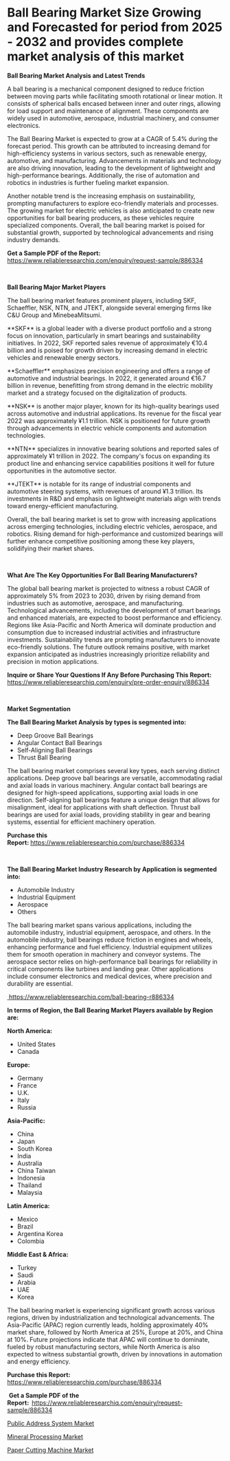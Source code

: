 <p><h1>Ball Bearing Market Size Growing and Forecasted for period from 2025 - 2032 and provides complete market analysis of this market</h1></p><p><strong>Ball Bearing Market Analysis and Latest Trends</strong></p>
<p><p>A ball bearing is a mechanical component designed to reduce friction between moving parts while facilitating smooth rotational or linear motion. It consists of spherical balls encased between inner and outer rings, allowing for load support and maintenance of alignment. These components are widely used in automotive, aerospace, industrial machinery, and consumer electronics.</p><p>The Ball Bearing Market is expected to grow at a CAGR of 5.4% during the forecast period. This growth can be attributed to increasing demand for high-efficiency systems in various sectors, such as renewable energy, automotive, and manufacturing. Advancements in materials and technology are also driving innovation, leading to the development of lightweight and high-performance bearings. Additionally, the rise of automation and robotics in industries is further fueling market expansion. </p><p>Another notable trend is the increasing emphasis on sustainability, prompting manufacturers to explore eco-friendly materials and processes. The growing market for electric vehicles is also anticipated to create new opportunities for ball bearing producers, as these vehicles require specialized components. Overall, the ball bearing market is poised for substantial growth, supported by technological advancements and rising industry demands.</p></p>
<p><strong>Get a Sample PDF of the Report:&nbsp;</strong> <a href="https://www.reliableresearchiq.com/enquiry/request-sample/886334?utm_campaign=1129&utm_medium=2&utm_source=Github&utm_content=ia&utm_term=21022025&utm_id=ball-bearing">https://www.reliableresearchiq.com/enquiry/request-sample/886334</a></p>
<p>&nbsp;</p>
<p><strong>Ball Bearing Major Market Players</strong></p>
<p><p>The ball bearing market features prominent players, including SKF, Schaeffler, NSK, NTN, and JTEKT, alongside several emerging firms like C&U Group and MinebeaMitsumi. </p><p>**SKF** is a global leader with a diverse product portfolio and a strong focus on innovation, particularly in smart bearings and sustainability initiatives. In 2022, SKF reported sales revenue of approximately €10.4 billion and is poised for growth driven by increasing demand in electric vehicles and renewable energy sectors.</p><p>**Schaeffler** emphasizes precision engineering and offers a range of automotive and industrial bearings. In 2022, it generated around €16.7 billion in revenue, benefitting from strong demand in the electric mobility market and a strategy focused on the digitalization of products.</p><p>**NSK** is another major player, known for its high-quality bearings used across automotive and industrial applications. Its revenue for the fiscal year 2022 was approximately ¥1.1 trillion. NSK is positioned for future growth through advancements in electric vehicle components and automation technologies.</p><p>**NTN** specializes in innovative bearing solutions and reported sales of approximately ¥1 trillion in 2022. The company's focus on expanding its product line and enhancing service capabilities positions it well for future opportunities in the automotive sector.</p><p>**JTEKT** is notable for its range of industrial components and automotive steering systems, with revenues of around ¥1.3 trillion. Its investments in R&D and emphasis on lightweight materials align with trends toward energy-efficient manufacturing.</p><p>Overall, the ball bearing market is set to grow with increasing applications across emerging technologies, including electric vehicles, aerospace, and robotics. Rising demand for high-performance and customized bearings will further enhance competitive positioning among these key players, solidifying their market shares.</p></p>
<p>&nbsp;</p>
<p><strong>What Are The Key Opportunities For Ball Bearing Manufacturers?</strong></p>
<p><p>The global ball bearing market is projected to witness a robust CAGR of approximately 5% from 2023 to 2030, driven by rising demand from industries such as automotive, aerospace, and manufacturing. Technological advancements, including the development of smart bearings and enhanced materials, are expected to boost performance and efficiency. Regions like Asia-Pacific and North America will dominate production and consumption due to increased industrial activities and infrastructure investments. Sustainability trends are prompting manufacturers to innovate eco-friendly solutions. The future outlook remains positive, with market expansion anticipated as industries increasingly prioritize reliability and precision in motion applications.</p></p>
<p><strong>Inquire or Share Your Questions If Any Before Purchasing This Report:</strong> <a href="https://www.reliableresearchiq.com/enquiry/pre-order-enquiry/886334?utm_campaign=1129&utm_medium=2&utm_source=Github&utm_content=ia&utm_term=21022025&utm_id=ball-bearing">https://www.reliableresearchiq.com/enquiry/pre-order-enquiry/886334</a></p>
<p>&nbsp;</p>
<p><strong>Market Segmentation</strong></p>
<p><strong>The Ball Bearing Market Analysis by types is segmented into:</strong></p>
<p><ul><li>Deep Groove Ball Bearings</li><li>Angular Contact Ball Bearings</li><li>Self-Aligning Ball Bearings</li><li>Thrust Ball Bearing</li></ul></p>
<p><p>The ball bearing market comprises several key types, each serving distinct applications. Deep groove ball bearings are versatile, accommodating radial and axial loads in various machinery. Angular contact ball bearings are designed for high-speed applications, supporting axial loads in one direction. Self-aligning ball bearings feature a unique design that allows for misalignment, ideal for applications with shaft deflection. Thrust ball bearings are used for axial loads, providing stability in gear and bearing systems, essential for efficient machinery operation.</p></p>
<p><strong>Purchase this Report:&nbsp;</strong><a href="https://www.reliableresearchiq.com/purchase/886334?utm_campaign=1129&utm_medium=2&utm_source=Github&utm_content=ia&utm_term=21022025&utm_id=ball-bearing">https://www.reliableresearchiq.com/purchase/886334</a></p>
<p>&nbsp;</p>
<p><strong>The Ball Bearing Market Industry Research by Application is segmented into:</strong></p>
<p><ul><li>Automobile Industry</li><li>Industrial Equipment</li><li>Aerospace</li><li>Others</li></ul></p>
<p><p>The ball bearing market spans various applications, including the automobile industry, industrial equipment, aerospace, and others. In the automobile industry, ball bearings reduce friction in engines and wheels, enhancing performance and fuel efficiency. Industrial equipment utilizes them for smooth operation in machinery and conveyor systems. The aerospace sector relies on high-performance ball bearings for reliability in critical components like turbines and landing gear. Other applications include consumer electronics and medical devices, where precision and durability are essential.</p></p>
<p><a href="https://www.reliableresearchiq.com/ball-bearing-r886334?utm_campaign=1129&utm_medium=2&utm_source=Github&utm_content=ia&utm_term=21022025&utm_id=ball-bearing">&nbsp;https://www.reliableresearchiq.com/ball-bearing-r886334</a></p>
<p><strong>In terms of Region, the Ball Bearing Market Players available by Region are:</strong></p>
<p>
    <p> <strong> North America: </strong>
        <ul>
            <li>United States</li>
            <li>Canada</li>
        </ul>
        </p> 
    <p> <strong> Europe: </strong>
        <ul>
            <li>Germany</li>
            <li>France</li>
            <li>U.K.</li>
            <li>Italy</li>
            <li>Russia</li>
        </ul>
        </p> 
    <p> <strong> Asia-Pacific: </strong>
        <ul>
            <li>China</li>
            <li>Japan</li>
            <li>South Korea</li>
            <li>India</li>
            <li>Australia</li>
            <li>China Taiwan</li>
            <li>Indonesia</li>
            <li>Thailand</li>
            <li>Malaysia</li>
        </ul>
        </p> 
    <p> <strong> Latin America: </strong>
        <ul>
            <li>Mexico</li>
            <li>Brazil</li>
            <li>Argentina Korea</li>
            <li>Colombia</li>
        </ul>
        </p> 
    <p> <strong> Middle East & Africa: </strong>
        <ul>
            <li>Turkey</li>
            <li>Saudi</li>
            <li>Arabia</li>
            <li>UAE</li>
            <li>Korea</li>
        </ul>
    </p>
    </p>
<p><p>The ball bearing market is experiencing significant growth across various regions, driven by industrialization and technological advancements. The Asia-Pacific (APAC) region currently leads, holding approximately 40% market share, followed by North America at 25%, Europe at 20%, and China at 10%. Future projections indicate that APAC will continue to dominate, fueled by robust manufacturing sectors, while North America is also expected to witness substantial growth, driven by innovations in automation and energy efficiency.</p></p>
<p><strong>Purchase this Report: </strong><a href="https://www.reliableresearchiq.com/purchase/886334?utm_campaign=1129&utm_medium=2&utm_source=Github&utm_content=ia&utm_term=21022025&utm_id=ball-bearing">https://www.reliableresearchiq.com/purchase/886334</a></p>
<p>&nbsp;<strong>Get a Sample PDF of the Report:&nbsp;&nbsp;</strong><a href="https://www.reliableresearchiq.com/enquiry/request-sample/886334?utm_campaign=1129&utm_medium=2&utm_source=Github&utm_content=ia&utm_term=21022025&utm_id=ball-bearing">https://www.reliableresearchiq.com/enquiry/request-sample/886334</a></p>
<p><strong></strong></p>
<p><p><a href="https://github.com/daleogrando/Market-Research-Report-List-1/blob/main/public-address-system-market.md?utm_campaign=1129&utm_medium=2&utm_source=Github&utm_content=ia&utm_term=21022025&utm_id=ball-bearing">Public Address System Market</a></p><p><a href="https://github.com/ovitzmincyle/Market-Research-Report-List-1/blob/main/mineral-processing-market.md?utm_campaign=1129&utm_medium=2&utm_source=Github&utm_content=ia&utm_term=21022025&utm_id=ball-bearing">Mineral Processing Market</a></p><p><a href="https://github.com/engelemikke/Market-Research-Report-List-1/blob/main/paper-cutting-machine-market.md?utm_campaign=1129&utm_medium=2&utm_source=Github&utm_content=ia&utm_term=21022025&utm_id=ball-bearing">Paper Cutting Machine Market</a></p></p>